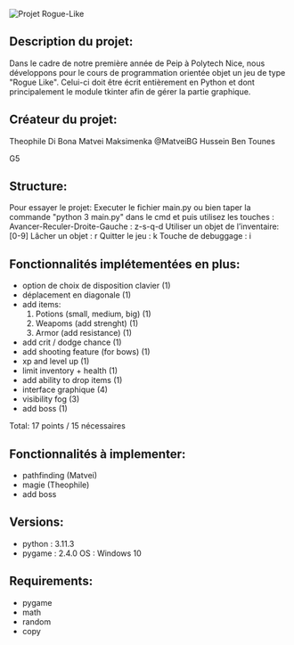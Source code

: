 ![Projet Rogue-Like](https://github.com/MatveiBG/rogue_project/blob/main/baniere_readme_rogue.png)

## Description du projet:
Dans le cadre de notre première année de Peip à Polytech Nice, nous développons pour le cours de programmation orientée objet un jeu de type "Rogue Like". Celui-ci doit être écrit entièrement en Python et dont principalement le module tkinter afin de gérer la partie graphique.

## Créateur du projet:

Theophile Di Bona
Matvei Maksimenka @MatveiBG
Hussein Ben Tounes

G5

## Structure:

Pour essayer le projet:
Executer le fichier main.py ou bien taper la commande "python 3 main.py" dans le cmd et puis utilisez les touches : 
Avancer-Reculer-Droite-Gauche : z-s-q-d
Utiliser un objet de l’inventaire: [0-9]
Lâcher un objet : r
Quitter le jeu : k
Touche de debuggage : i


## Fonctionnalités implétementées en plus:
- option de choix de disposition clavier (1)
- déplacement en diagonale (1)
- add items:
    1. Potions (small, medium, big) (1)
    2. Weapoms (add strenght) (1)
    3. Armor (add resistance) (1)
- add crit / dodge chance (1)
- add shooting feature (for bows) (1)
- xp and level up (1)
- limit inventory + health (1)
- add ability to drop items (1)
- interface graphique (4)
- visibility fog (3)
- add boss (1)

Total: 17 points / 15 nécessaires
## Fonctionnalités à implementer:
- pathfinding (Matvei)
- magie (Theophile) 
- add boss

## Versions:
 - python : 3.11.3
 - pygame : 2.4.0
OS : Windows 10

## Requirements:
- pygame
- math
- random
- copy
